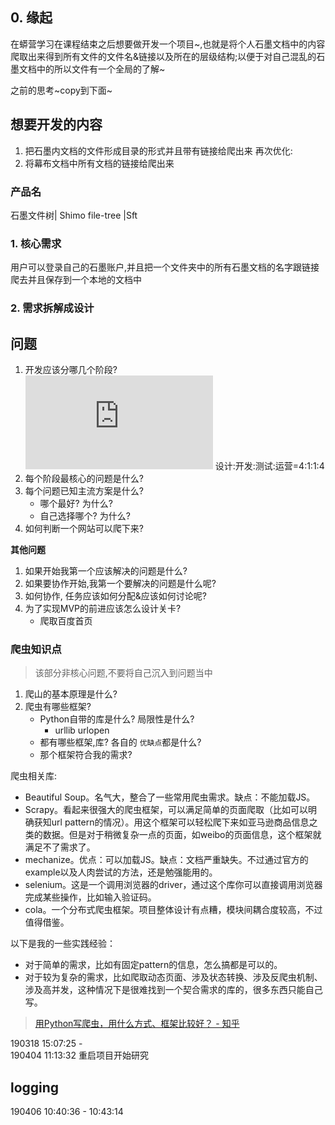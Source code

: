## 0. 缘起
在蟒营学习在课程结束之后想要做开发一个项目~,也就是将个人石墨文档中的内容爬取出来得到所有文件的文件名&链接以及所在的层级结构;以便于对自己混乱的石墨文档中的所以文件有一个全局的了解~  

之前的思考~copy到下面~ 
## 想要开发的内容      
1. 把石墨内文档的文件形成目录的形式并且带有链接给爬出来
再次优化:
2. 将幕布文档中所有文档的链接给爬出来 
### 产品名
石墨文件树| Shimo file-tree |Sft

### 1. 核心需求  
用户可以登录自己的石墨账户,并且把一个文件夹中的所有石墨文档的名字跟链接 爬去并且保存到一个本地的文档中  

### 2. 需求拆解成设计 


## 问题 
1. 开发应该分哪几个阶段?  
    ![开发过程](http://slides.101.camp/ch11py101camp.html#/2/10)
    设计:开发:测试:运营=4:1:1:4
2. 每个阶段最核心的问题是什么? 
3. 每个问题已知主流方案是什么? 
    - 哪个最好? 为什么? 
    - 自己选择哪个? 为什么? 
4. 如何判断一个网站可以爬下来? 


**其他问题**    
1. 如果开始我第一个应该解决的问题是什么? 
2. 如果要协作开始,我第一个要解决的问题是什么呢? 
3. 如何协作, 任务应该如何分配&应该如何讨论呢?  
4. 为了实现MVP的前进应该怎么设计关卡? 
    - 爬取百度首页
### 爬虫知识点   
> 该部分非核心问题,不要将自己沉入到问题当中  

1. 爬山的基本原理是什么?
2. 爬虫有哪些框架? 
    - Python自带的库是什么?  局限性是什么?
        - urllib urlopen
    - 都有哪些框架,库? 各自的 `优缺点`都是什么? 
    - 那个框架符合我的需求?  

爬虫相关库:   


- Beautiful Soup。名气大，整合了一些常用爬虫需求。缺点：不能加载JS。
- Scrapy。看起来很强大的爬虫框架，可以满足简单的页面爬取（比如可以明确获知url pattern的情况）。用这个框架可以轻松爬下来如亚马逊商品信息之类的数据。但是对于稍微复杂一点的页面，如weibo的页面信息，这个框架就满足不了需求了。    
- mechanize。优点：可以加载JS。缺点：文档严重缺失。不过通过官方的example以及人肉尝试的方法，还是勉强能用的。    
- selenium。这是一个调用浏览器的driver，通过这个库你可以直接调用浏览器完成某些操作，比如输入验证码。   
- cola。一个分布式爬虫框架。项目整体设计有点糟，模块间耦合度较高，不过值得借鉴。  

以下是我的一些实践经验：  
- 对于简单的需求，比如有固定pattern的信息，怎么搞都是可以的。  
- 对于较为复杂的需求，比如爬取动态页面、涉及状态转换、涉及反爬虫机制、涉及高并发，这种情况下是很难找到一个契合需求的库的，很多东西只能自己写。


>[用Python写爬虫，用什么方式、框架比较好？ - 知乎](https://www.zhihu.com/question/19899608)

190318  15:07:25 -  
190404 11:13:32 重启项目开始研究




## logging
190406 10:40:36 - 10:43:14 